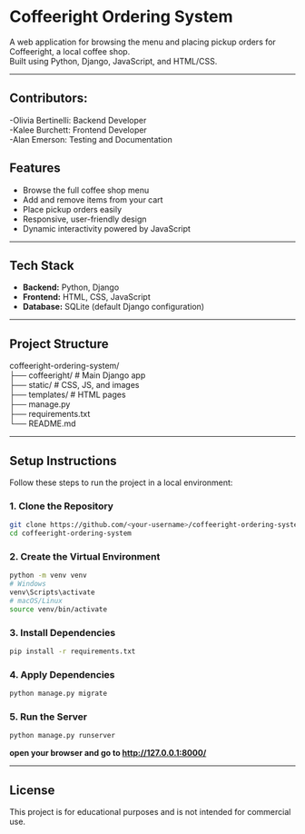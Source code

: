 # Coffeeright Ordering System

A web application for browsing the menu and placing pickup orders for Coffeeright, a local coffee shop.  
Built using Python, Django, JavaScript, and HTML/CSS.

---

## Contributors: 
-Olivia Bertinelli: Backend Developer\
-Kalee Burchett: Frontend Developer\
-Alan Emerson: Testing and Documentation


##  Features

- Browse the full coffee shop menu
- Add and remove items from your cart
- Place pickup orders easily
- Responsive, user-friendly design
- Dynamic interactivity powered by JavaScript

---

##  Tech Stack

- **Backend:** Python, Django  
- **Frontend:** HTML, CSS, JavaScript  
- **Database:** SQLite (default Django configuration)  

---
## Project Structure

coffeeright-ordering-system/\
├── coffeeright/          # Main Django app\
├── static/               # CSS, JS, and images\
├── templates/            # HTML pages\
├── manage.py\
├── requirements.txt\
└── README.md

---

##  Setup Instructions

Follow these steps to run the project in a local environment:

### 1. Clone the Repository
```bash
git clone https://github.com/<your-username>/coffeeright-ordering-system.git
cd coffeeright-ordering-system
```

### 2. Create the Virtual Environment
```bash
python -m venv venv
# Windows
venv\Scripts\activate
# macOS/Linux
source venv/bin/activate
```

### 3. Install Dependencies
```bash
pip install -r requirements.txt
```

### 4. Apply Dependencies
```bash
python manage.py migrate
```

### 5. Run the Server
```bash
python manage.py runserver
```
**open your browser and go to http://127.0.0.1:8000/**

---

## License
This project is for educational purposes and is not intended for commercial use.
